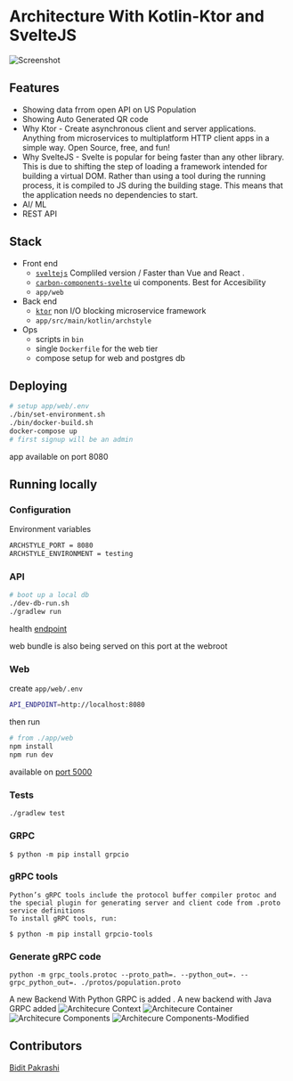 # Architecture With Kotlin-Ktor and SvelteJS
![Screenshot](archstylescreenshot.png)


## Features

* Showing data frrom open API on US Population  
* Showing Auto Generated QR code 
*  Why Ktor  - Create asynchronous client and server applications. Anything from microservices to multiplatform HTTP client apps in a simple way. Open Source, free, and fun!
*  Why SvelteJS - 
Svelte is popular for being faster than any other library. This is due to shifting the step of loading a framework intended for building a virtual DOM. Rather than using a tool during the running process, it is compiled to JS during the building stage. This means that the application needs no dependencies to start.
* AI/ ML 
* REST API

## Stack
* Front end
  * [`sveltejs`](https://svelte.dev/) Compliled version / Faster than Vue and React .
  * [`carbon-components-svelte`](https://github.com/IBM/carbon-components-svelte) ui components. Best for Accesibility
  * `app/web`
* Back end
  * [`ktor`](https://ktor.io/) non I/O blocking  microservice framework 
  * `app/src/main/kotlin/archstyle`
* Ops
  * scripts in `bin`
  * single `Dockerfile` for the web tier
  * compose setup for web and postgres db

## Deploying
```sh
# setup app/web/.env
./bin/set-environment.sh
./bin/docker-build.sh
docker-compose up
# first signup will be an admin
```
app available on port 8080

## Running locally
### Configuration
Environment variables
```sh
ARCHSTYLE_PORT = 8080
ARCHSTYLE_ENVIRONMENT = testing
```

### API
```sh
# boot up a local db
./dev-db-run.sh
./gradlew run
```
health [endpoint](http://localhost:8080/health)

web bundle is also being served on this port at the webroot


### Web
create `app/web/.env`
```sh
API_ENDPOINT=http://localhost:8080
```
then run
```sh
# from ./app/web
npm install
npm run dev
```
available on [port 5000](http://localhost:5000/)

### Tests
```
./gradlew test
```

### GRPC 
```
$ python -m pip install grpcio
```
### gRPC tools
```
Python’s gRPC tools include the protocol buffer compiler protoc and the special plugin for generating server and client code from .proto service definitions
To install gRPC tools, run:

$ python -m pip install grpcio-tools
```
### Generate gRPC code 
```
python -m grpc_tools.protoc --proto_path=. --python_out=. --grpc_python_out=. ./protos/population.proto

```



A new Backend With Python GRPC is added .
A new backend with Java GRPC added
![Architecure Context](CONTEXT.png)
![Architecure Container](CONTAINER.png)
![Architecure Components](Components.png)
![Architecure Components-Modified](GRPC-Modified.png)


## Contributors
[Bidit Pakrashi](https://github.com/BiditPakrashi/)


